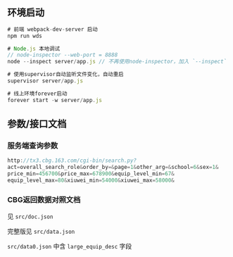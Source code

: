 ## 环境启动

```javascript
# 前端 webpack-dev-server 启动
npm run wds

# Node.js 本地调试
// node-inspector --web-port = 8888
node --inspect server/app.js // 不再使用node-inspector，加入 `--inspect` 参数启动app，浏览器可直接调试

# 使用supervisor自动监听文件变化，自动重启
supervisor server/app.js

# 线上环境forever启动
forever start -w server/app.js

```

## 参数/接口文档

### 服务端查询参数

```javascript
http://tx3.cbg.163.com/cgi-bin/search.py?
act=overall_search_role&order_by=&page=1&other_arg=&school=6&sex=1&
price_min=456700&price_max=678900&equip_level_min=67&
equip_level_max=80&xiuwei_min=54000&xiuwei_max=58000&
```

### CBG返回数据对照文档

见 `src/doc.json`

完整版见 `src/data.json`

`src/data0.json` 中含 `large_equip_desc` 字段
